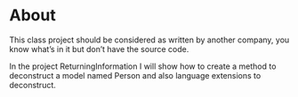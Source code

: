 ﻿# About

This class project should be considered as written by another company, you know what’s in it but don’t have the source code.

In the project ReturningInformation I will show how to create a method to deconstruct a model named Person and also language extensions to deconstruct.
